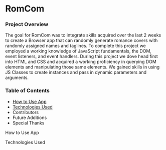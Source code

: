# RomCom

### Project Overview

  The goal for RomCom was to integrate skills acquired over the last 2 weeks to create a Browser app that can randomly generate romance covers with randomly assigned names and taglines. To complete this project we employed a working knowledge of JavaScript fundamentals, the DOM, event listeners, and event handlers. During this project we dove head first into HTML and CSS and acquired a working proficiency in querying DOM elements and manipulating those same elements. We gained skills in using JS Classes to create instances and pass in dynamic parameters and arguments.

### Table of Contents

- <a href="#how-to-use-app">How to Use App</a>
- <a href="#technologies-used">Technologies Used</a>
- Contributors
- Future Additions
- Special Thanks




























































































<a id="how-to-use-app">How to Use App</a>


<a id="technologies-used">Technologies Used</a>
